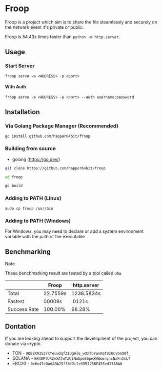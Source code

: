 # Froop

Froop is a project which aim is to share the file steamlessly and securely on the network event it's private or public.

Froop is 54.43x times faster than `python -m http.server`.

## Usage

### Start Server

```
froop serve -a <ADDRESS> -p <port>
```

#### With Auth

```
froop serve -a <ADDRESS> -p <port> --auth username:password
```

## Installation

### Via Golang Package Manager (Recommended)

```sh
go install github.com/happer64bit/froop
```

### Building from source

- golang (https://go.dev/)

```sh
git clone https://github.com/happer64bit/froop

cd froop

go build
```

### Adding to PATH (Linux)

```
sudo cp froop /usr/bin
```

### Adding to PATH (Windows)

For Windows, you may need to declare or add a system environment variable with the path of the executable

## Benchmarking

> [!NOTE]
> These benchmarking result are tested by a tool called `oha`.

|  | Froop | http.server |
|---|---|---|
| Total | 22.7559s |1238.5834s |
| Fastest | 00009s | .0121s |
| Success Rate | 100.00% | 98.28% |

## Dontation

If you are looking ahead to support the development of the project, you can donate via crypto.

* TON - `UQBZXR35Z7KYeuwdqfZIDgAl6_wQxTbYuvRqT9I6CVonX0f_`
* SOLANA - `EK48PtUR2vXA7wTzUiNuUpmS6peXWWmmrqncNxFn3sL7`
* ERC20 - `0x6e47eDAdA0A25f38f2c2e3851256E455ed17A8A0`
